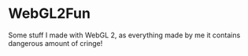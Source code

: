 # WebGL2Fun
Some stuff I made with WebGL 2, as everything made by me it contains dangerous amount of cringe!
